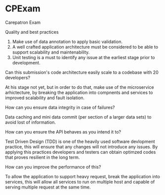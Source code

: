 # CPExam
Carepatron Exam 

Quality and best practices

  1. Make use of data annotation to apply basic validation.
  2. A well crafted application architecture must be considered to be able to support scalability and maintenability.
  3. Unit testing is a must to identify any issue at the earliest stage prior to development.
     
Can this submission's code architecture easily scale to a codebase with 20 developers?

At his stage not yet, but in order to do that, make use of the microservice arhictecture, by breaking the application into compnents and services to improved scalability and fault isolation.

How can you ensure data integrity in case of failures?

Data caching and mini data commit (per section of a larger data sets) to avoid lost of information.

How can you ensure the API behaves as you intend it to?

Test Driven Design (TDD) is one of the heavily used software devlopment practice, this will ensure that any changes will not introduce any issues. By applying this practices developers and testers can obtain optimzed codes that proves resilient in the long term.

How can you improve the performance of this?

To allow the application to support heavy request, break the application into services, this will allow all services to run on multiple host and capable of serving multiple request at the same time.
